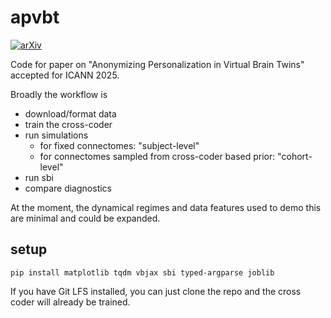 # apvbt

[![arXiv](https://img.shields.io/badge/arXiv-2506.21155-b31b1b.svg)](https://arxiv.org/abs/2506.21155)

Code for paper on "Anonymizing Personalization in Virtual Brain Twins"
accepted for ICANN 2025.

Broadly the workflow is

- download/format data
- train the cross-coder
- run simulations
  - for fixed connectomes: "subject-level"
  - for connectomes sampled from cross-coder based prior: "cohort-level"
- run sbi
- compare diagnostics

At the moment, the dynamical regimes and data features used to demo
this are minimal and could be expanded.

## setup

```
pip install matplotlib tqdm vbjax sbi typed-argparse joblib
```

If you have Git LFS installed, you can just clone the repo and the cross coder
will already be trained.
